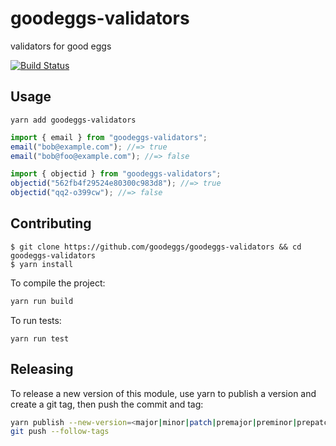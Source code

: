 # goodeggs-validators

validators for good eggs

[![Build Status](http://img.shields.io/travis/goodeggs/goodeggs-validators.svg?style=flat-square)](https://travis-ci.org/goodeggs/goodeggs-validators)

## Usage

```
yarn add goodeggs-validators
```

```javascript
import { email } from "goodeggs-validators";
email("bob@example.com"); //=> true
email("bob@foo@example.com"); //=> false

import { objectid } from "goodeggs-validators";
objectid("562fb4f29524e80300c983d8"); //=> true
objectid("qq2-o399cw"); //=> false
```

## Contributing

```
$ git clone https://github.com/goodeggs/goodeggs-validators && cd goodeggs-validators
$ yarn install
```

To compile the project:

```sh
yarn run build
```

To run tests:

```
yarn run test
```

## Releasing

To release a new version of this module, use yarn to publish a version and create a git tag,
then push the commit and tag:

```sh
yarn publish --new-version=<major|minor|patch|premajor|preminor|prepatch>
git push --follow-tags
